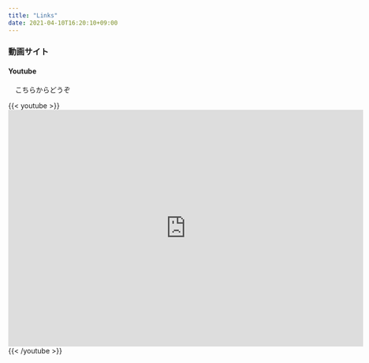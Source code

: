 ```yaml
---
title: "Links"
date: 2021-04-10T16:20:10+09:00
---
```

### 動画サイト
#### Youtube
　こちらからどうぞ

{{< youtube >}}<iframe width="720" height="480" src="https://www.youtube.com/embed/JD9QnCg1SRA" title="YouTube video player" frameborder="0" allow="accelerometer; autoplay; clipboard-write; encrypted-media; gyroscope; picture-in-picture" allowfullscreen></iframe>{{< /youtube >}}
